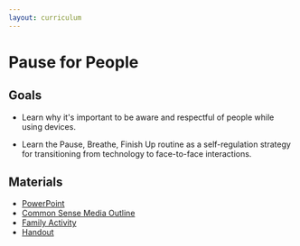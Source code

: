 ```yaml
---
layout: curriculum
---
```


# Pause for People

## Goals

* Learn why it's important to be aware and respectful of people while using devices.

* Learn the Pause, Breathe, Finish Up routine as a self-regulation strategy for transitioning from technology to face-to-face interactions.

## Materials

* [PowerPoint](https://docs.google.com/presentation/d/1DxkJ65OppwfgM5iLsEFekTltBQmcR4zqBmCrkr4RNTY/edit#slide=id.g5dff918b6b_1_6)
* [Common Sense Media Outline](https://www.commonsense.org/education/digital-citizenship/lesson/pause-for-people)
* [Family Activity](https://docs.google.com/presentation/d/17Tq9wgw2F9sMkE2Z2a2zkriLK0zp1qDsSkv5YTB7Ldg/edit#slide=id.g5dd14444e9_0_0)
* [Handout](https://docs.google.com/document/d/1KAN_qqgXFHZMKisF18yeyz3w40pHgKE_tLriOA6EZss/edit)
